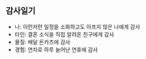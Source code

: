 ## 감사일기

- 나: 이런저런 일정을 소화하고도 아프지 않은 나에게 감사
- 타인: 결혼 소식을 직접 알려온 친구에게 감사
- 물질: 배달 돈카츠에 감사
- 경험: 연차로 하루 늘어난 연휴에 감사
